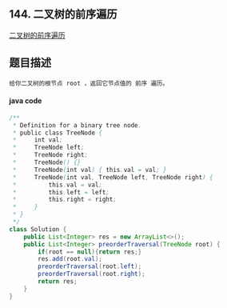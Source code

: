 ## 144. 二叉树的前序遍历

[二叉树的前序遍历](https://leetcode.cn/problems/binary-tree-preorder-traversal/)



## 题目描述

```
给你二叉树的根节点 root ，返回它节点值的 前序 遍历。
```



#### java code

```java
/**
 * Definition for a binary tree node.
 * public class TreeNode {
 *     int val;
 *     TreeNode left;
 *     TreeNode right;
 *     TreeNode() {}
 *     TreeNode(int val) { this.val = val; }
 *     TreeNode(int val, TreeNode left, TreeNode right) {
 *         this.val = val;
 *         this.left = left;
 *         this.right = right;
 *     }
 * }
 */
class Solution {
    public List<Integer> res = new ArrayList<>();
    public List<Integer> preorderTraversal(TreeNode root) {
        if(root == null){return res;}
        res.add(root.val);
        preorderTraversal(root.left);
        preorderTraversal(root.right);
        return res;
    }
}
```

